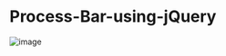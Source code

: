 # Process-Bar-using-jQuery
![image](https://github.com/user-attachments/assets/4b4a715e-8906-4b5f-99bb-89badc585a30)
